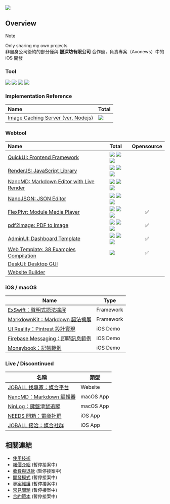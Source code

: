 ![](https://github-readme-stats.vercel.app/api?username=pardnchiu&show_icons=true&v=1738612332)

## Overview
> [!NOTE]
> Only sharing my own projects<br>
> 非自身公司簽約的部分僅與 **鍵深坊有限公司** 合作過，負責專案（Axonews）中的 iOS 開發

### Tool

![](https://skillicons.dev/icons?i=swift,flutter,html,css,sass,js) ![](https://skillicons.dev/icons?i=react,nodejs,ts,php,go)
![](https://skillicons.dev/icons?i=mysql,postgres,mongodb,redis,elasticsearch) ![](https://skillicons.dev/icons?i=firebase,gcp,cloudflare,docker,debian,redhat)

### Implementation Reference

| Name | Total |
| :- | :- |
| [Image Caching Server (ver. Nodejs)](https://github.com/pardnchiu/nodejs-image-server) | [![](https://img.shields.io/github/stars/pardnchiu/nodejs-image-server)](https://github.com/pardnchiu/nodejs-image-server) |

### Webtool

| Name | Total | Opensource |
| :- | :- | :-: |
| [QuickUI: Frontend Framework](https://quickui.pardn.io) | [![](https://img.shields.io/npm/v/@pardnchiu/quickui)](https://www.npmjs.com/package/@pardnchiu/quickui) [![](https://img.shields.io/jsdelivr/npm/hm/@pardnchiu/quickui)](https://www.jsdelivr.com/package/npm/@pardnchiu/quickui) [![](https://img.shields.io/github/stars/pardnchiu/QuickUI)](https://github.com/pardnchiu/QuickUI) |
| [RenderJS: JavaScript Library](https://renderjs.pardn.io) | [![](https://img.shields.io/npm/v/@pardnchiu/renderjs)](https://www.npmjs.com/package/@pardnchiu/renderjs) [![](https://img.shields.io/jsdelivr/npm/hm/@pardnchiu/renderjs)](https://www.jsdelivr.com/package/npm/@pardnchiu/renderjs) [![](https://img.shields.io/github/stars/pardnchiu/RenderJS)](https://github.com/pardnchiu/RenderJS) |
| [NanoMD: Markdown Editor with Live Render](https://nanomd.pardn.io) | [![](https://img.shields.io/npm/v/@pardnchiu/nanomd)](https://www.npmjs.com/package/@pardnchiu/nanomd) [![](https://img.shields.io/jsdelivr/npm/hm/@pardnchiu/nanomd)](https://www.jsdelivr.com/package/npm/@pardnchiu/nanomd) [![](https://img.shields.io/github/stars/pardnchiu/NanoMD)](https://github.com/pardnchiu/NanoMD) |
| [NanoJSON: JSON Editor](https://nanojson.pardn.io) | [![](https://img.shields.io/npm/v/@pardnchiu/nanojson)](https://www.npmjs.com/package/@pardnchiu/nanojson) [![](https://img.shields.io/jsdelivr/npm/hm/@pardnchiu/nanojson)](https://www.jsdelivr.com/package/npm/@pardnchiu/nanojson) [![](https://img.shields.io/github/stars/pardnchiu/NanoJSON)](https://github.com/pardnchiu/NanoJSON) |
| [FlexPlyr: Module Media Player](https://flexplyr.pardn.io) | [![](https://img.shields.io/npm/v/@pardnchiu/flexplyr)](https://www.npmjs.com/package/@pardnchiu/flexplyr) [![](https://img.shields.io/jsdelivr/npm/hm/@pardnchiu/flexplyr)](https://www.jsdelivr.com/package/npm/@pardnchiu/flexplyr) [![](https://img.shields.io/github/stars/pardnchiu/FlexPlyr)](https://github.com/pardnchiu/FlexPlyr) | ✅ |
| [pdf2image: PDF to Image](https://pardn.io/pdf2image) | [![](https://img.shields.io/npm/v/@pardnchiu/pdf2image)](https://www.npmjs.com/package/@pardnchiu/pdf2image) [![](https://img.shields.io/jsdelivr/npm/hm/@pardnchiu/pdf2image)](https://www.jsdelivr.com/package/npm/@pardnchiu/pdf2image) [![](https://img.shields.io/github/stars/pardnchiu/pdf2image)](https://github.com/pardnchiu/pdf2image) | ✅ |
| [AdminUI: Dashboard Template](https://demo-admin.pardn.io) | [![](https://img.shields.io/npm/v/@pardnchiu/adminui)](https://www.npmjs.com/package/@pardnchiu/adminui) [![](https://img.shields.io/jsdelivr/npm/hm/@pardnchiu/adminui)](https://www.jsdelivr.com/package/npm/@pardnchiu/adminui) [![](https://img.shields.io/github/stars/pardnchiu/AdminUI)](https://github.com/pardnchiu/AdminUI) | ✅ |
| [Web Template: 38 Examples Compilation](https://pardn.io/web-template) | [![](https://img.shields.io/github/stars/pardnchiu/web-template)](https://github.com/pardnchiu/web-template) | ✅ |
| [DeskUI: Desktop GUI](https://github.com/pardnchiu/DeskUI) |  |
| [Website Builder](https://github.com/pardnchiu/website-builder) |  |

### iOS / macOS

| Name | Type | 
| - | - | 
| [ExSwift：聲明式語法擴展](https://github.com/pardnchiu/ExSwift) | Framework |
| [MarkdownKit：Markdown 語法擴展](https://github.com/pardnchiu/MarkdownKit) | Framework |
| [UI Reality：Pintrest 設計實現](https://github.com/pardnchiu/swift-UI-reality) | iOS Demo |
| [Firebase Messaging：即時訊息範例](https://github.com/pardnchiu/ios-firebase-messaging) | iOS Demo |
| [Moneybook：記帳範例](https://github.com/pardnchiu/ios-moneybook) | iOS Demo |

### Live / Discontinued

| 名稱 | 類型 |
| - | - |
| [JOBALL 找專家：媒合平台](https://joball.tw) | Website |
| [NanoMD：Markdown 編輯器](https://apps.apple.com/us/app/nanomd-markdown-%E7%B7%A8%E8%BC%AF%E5%99%A8/id6740427920) | macOS App |
| [NinLog：鍵盤滑鼠追蹤](https://apps.apple.com/tw/app/ninlog-%E9%8D%B5%E7%9B%A4%E6%BB%91%E9%BC%A0%E8%BF%BD%E8%B9%A4/id6741706238) | macOS App |
| [NEEDS 開箱：電商社群](https://appadvice.com/app/e9-96-8b-e7-ae-b1/1460355322.amp) | iOS App |
| [JOBALL 接洽：媒合社群](https://appadvice.com/app/joball-e6-8e-a5-e6-b4-bd/1272878907.amp) | iOS App |

## 相關連結

- [使用技術](./使用技術.md)
- [報價介紹](./報價介紹.md) (暫停接案中)
- [收費與退款](./收費與退款.md) (暫停接案中)
- [開發模式](./開發模式.md) (暫停接案中)
- [專案維護](./專案維護.md) (暫停接案中)
- [常見問題](./常見問題.md) (暫停接案中)
- [合約範本](./合約範本.md) (暫停接案中)
